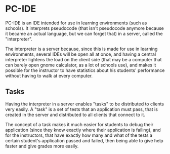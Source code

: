 # PC-IDE

PC-IDE is an IDE intended for use in learning environments (such as schools). It interprets pseudocode (that isn't
pseudocode anymore because it became an actual language, but we can forget that) in a server, called the "interpreter".

The interpreter is a server because, since this is made for use in learning environments, several IDEs will be open all
at once, and having a central interpreter lightens the load on the client side (that may be a computer that can barely
open gnome calculator, as a lot of schools use), and makes it possible for the instructor to have statistics about his
students' performance without having to walk at every computer.

## Tasks

Having the interpreter in a server enables "tasks" to be distributed to clients very easily. A "task" is a set of tests
that an application must pass, that is created in the server and distributed to all clients that connect to it.

The concept of a task makes it much easier for students to debug their application (since they know exactly where their
application is failing), and for the instructors, that have exactly how many and what of the tests a certain student's
application passed and failed, then being able to give help faster and give grades more easily.
